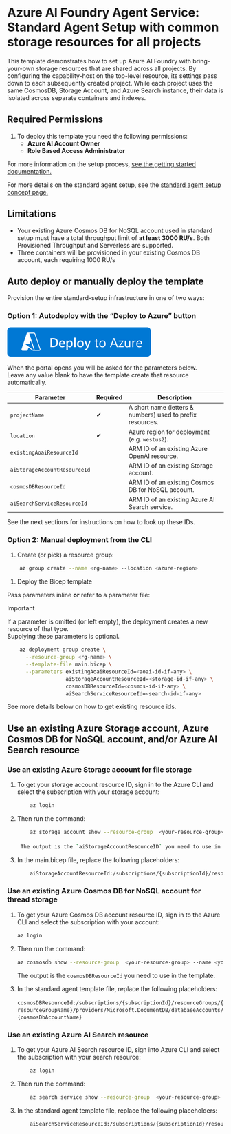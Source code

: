 # Azure AI Foundry Agent Service: Standard Agent Setup with common storage resources for all projects

This template demonstrates how to set up Azure AI Foundry with bring-your-own storage resources that are shared across all projects. By configuring the capability-host on the top-level resource, its settings pass down to each subsequently created project. While each project uses the same CosmosDB, Storage Account, and Azure Search instance, their data is isolated across separate containers and indexes.

## Required Permissions

1. To deploy this template you need the following permissions:
    * **Azure AI Account Owner**
    * **Role Based Access Administrator**

For more information on the setup process, [see the getting started documentation.](https://learn.microsoft.com/en-us/azure/ai-services/agents/environment-setup)

For more details on the standard agent setup, see the [standard agent setup concept page.](https://learn.microsoft.com/en-us/azure/ai-services/agents/concepts/standard-agent-setup)

## Limitations

* Your existing Azure Cosmos DB for NoSQL account used in standard setup must have a total throughput limit of **at least 3000 RU/s**. Both Provisioned Throughput and Serverless are supported.
* Three containers will be provisioned in your existing Cosmos DB account, each requiring 1000 RU/s

## Auto deploy or manually deploy the template

Provision the entire standard-setup infrastructure in one of two ways:

### Option 1: Autodeploy with the “Deploy to Azure” button

[![Deploy To Azure](https://raw.githubusercontent.com/Azure/azure-quickstart-templates/master/1-CONTRIBUTION-GUIDE/images/deploytoazure.svg?sanitize=true)](https://portal.azure.com/#create/Microsoft.Template/uri/https%3A%2F%2Fraw.githubusercontent.com%2Fazure-ai-foundry%2Ffoundry-samples%2Frefs%2Fheads%2Fmain%2Fsamples%2Fmicrosoft%2Finfrastructure-setup%2F43-standard-agent-setup-with-customization%2Fazuredeploy.json)

When the portal opens you will be asked for the parameters below.  
Leave any value blank to have the template create that resource automatically.

| Parameter | Required | Description |
|-----------|----------|-------------|
| `projectName` | ✔︎ | A short name (letters & numbers) used to prefix resources. |
| `location` | ✔︎ | Azure region for deployment (e.g. `westus2`). |
| `existingAoaiResourceId` |  | ARM ID of an existing Azure OpenAI resource. |
| `aiStorageAccountResourceId` |  | ARM ID of an existing Storage account. |
| `cosmosDBResourceId` |  | ARM ID of an existing Cosmos DB for NoSQL account. |
| `aiSearchServiceResourceId` |  | ARM ID of an existing Azure AI Search service. |

See the next sections for instructions on how to look up these IDs.

### Option 2: Manual deployment from the CLI

1. Create (or pick) a resource group:

```bash
    az group create --name <rg-name> --location <azure-region>
```

1. Deploy the Bicep template

Pass parameters inline **or** refer to a parameter file:

> [!IMPORTANT]
> If a parameter is omitted (or left empty), the deployment creates a new resource of that type.  
> Supplying these parameters is optional.

```bash
    az deployment group create \
      --resource-group <rg-name> \
      --template-file main.bicep \
      --parameters existingAoaiResourceId=<aoai-id-if-any> \
                   aiStorageAccountResourceId=<storage-id-if-any> \
                   cosmosDBResourceId=<cosmos-id-if-any> \
                   aiSearchServiceResourceId=<search-id-if-any>
```

See more details below on how to get existing resource ids.

## Use an existing Azure Storage account, Azure Cosmos DB for NoSQL account, and/or Azure AI Search resource 

### Use an existing Azure Storage account for file storage

1. To get your storage account resource ID, sign in to the Azure CLI and select the subscription with your storage account: 

    ```bash
        az login
    ```

2. Then run the command:

    ```bash
        az storage account show --resource-group  <your-resource-group> --name <your-storage-account>  --query "id" --output tsv```
   
     The output is the `aiStorageAccountResourceID` you need to use in the template.
   
3. In the main.bicep file, replace the following placeholders:

    ```bash
        aiStorageAccountResourceId:/subscriptions/{subscriptionId}/resourceGroups/{resourceGroupName}/providers/Microsoft.Storage/storageAccounts/{storageAccountName}
    ```

### Use an existing Azure Cosmos DB for NoSQL account for thread storage

1. To get your Azure Cosmos DB account resource ID, sign in to the Azure CLI and select the subscription with your account: 

    ```bash
    az login
    ```

2. Then run the command:

    ```bash
    az cosmosdb show --resource-group  <your-resource-group> --name <your-cosmosdb-account> --query "id" --output tsv
    ```

     The output is the `cosmosDBResourceId` you need to use in the template.
3. In the standard agent template file, replace the following placeholders:

    `cosmosDBResourceId:/subscriptions/{subscriptionId}/resourceGroups/{resourceGroupName}/providers/Microsoft.DocumentDB/databaseAccounts/{cosmosDbAccountName}`

### Use an existing Azure AI Search resource

1. To get your Azure AI Search resource ID, sign into Azure CLI and select the subscription with your search resource: 

    ```bash
        az login
    ```

2. Then run the command:

    ```bash
        az search service show --resource-group  <your-resource-group> --name <your-search-service> --query "id" --output tsv
    ```

3. In the standard agent template file, replace the following placeholders:

    ```bash
        aiSearchServiceResourceId:/subscriptions/{subscriptionId}/resourceGroups/{resourceGroupName}/providers/Microsoft.Search/searchServices/{searchServiceName}
    ```
